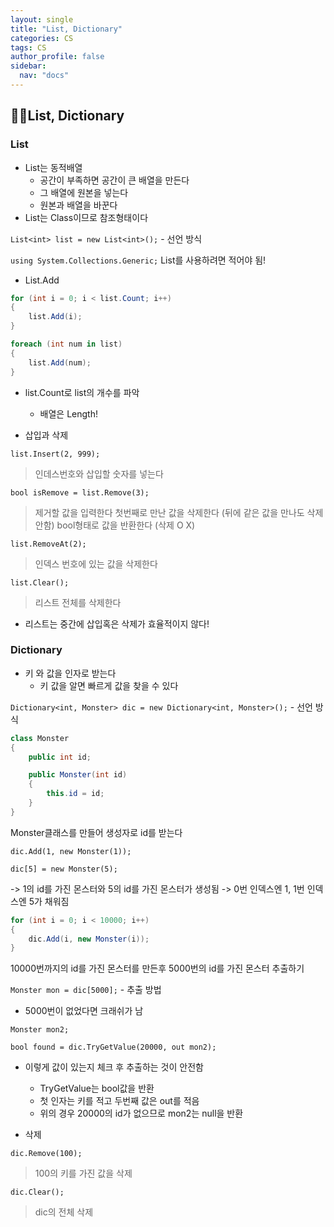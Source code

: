```yaml
---
layout: single
title: "List, Dictionary"
categories: CS
tags: CS
author_profile: false
sidebar:
  nav: "docs"
---
```


## 🙇‍♀️List, Dictionary

### List

* List는 동적배열
  * 공간이 부족하면 공간이 큰 배열을 만든다
  * 그 배열에 원본을 넣는다
  * 원본과 배열을 바꾼다
* List는 Class이므로 참조형태이다

`List<int> list = new List<int>();` - 선언 방식

`using System.Collections.Generic;` List를 사용하려면 적어야 됨!

* List.Add

```cs
for (int i = 0; i < list.Count; i++)
{
    list.Add(i);
}

foreach (int num in list)
{
    list.Add(num);
}
```
* list.Count로 list의 개수를 파악
  * 배열은 Length!


* 삽입과 삭제

`list.Insert(2, 999);`
> 인데스번호와 삽입할 숫자를 넣는다

`bool isRemove = list.Remove(3);`
> 제거할 값을 입력한다
  > 첫번째로 만난 값을 삭제한다 (뒤에 같은 값을 만나도 삭제 안함)
  > bool형태로 값을 반환한다 (삭제 O X)

`list.RemoveAt(2);`
> 인덱스 번호에 있는 값을 삭제한다

`list.Clear();`
> 리스트 전체를 삭제한다

* 리스트는 중간에 삽입혹은 삭제가 효율적이지 않다!

### Dictionary

* 키 와 값을 인자로 받는다
  * 키 값을 알면 빠르게 값을 찾을 수 있다

`Dictionary<int, Monster> dic = new Dictionary<int, Monster>();` - 선언 방식

```cs
class Monster
{
    public int id;

    public Monster(int id)
    {
        this.id = id;
    }
}
```
Monster클래스를 만들어 생성자로 id를 받는다

`dic.Add(1, new Monster(1));`

`dic[5] = new Monster(5);`

-> 1의 id를 가진 몬스터와 5의 id를 가진 몬스터가 생성됨
-> 0번 인덱스엔 1, 1번 인덱스엔 5가 채워짐

```cs
for (int i = 0; i < 10000; i++)
{
    dic.Add(i, new Monster(i));
}
```
10000번까지의 id를 가진 몬스터를 만든후 5000번의 id를 가진 몬스터 추출하기

`Monster mon = dic[5000];` - 추출 방법
* 5000번이 없었다면 크래쉬가 남

`Monster mon2;`

`bool found = dic.TryGetValue(20000, out mon2);`

* 이렇게 값이 있는지 체크 후 추출하는 것이 안전함
  * TryGetValue는 bool값을 반환
  * 첫 인자는 키를 적고 두번째 값은 out를 적음
  * 위의 경우 20000의 id가 없으므로 mon2는 null을 반환

* 삭제

`dic.Remove(100);`
> 100의 키를 가진 값을 삭제

`dic.Clear();`
> dic의 전체 삭제
